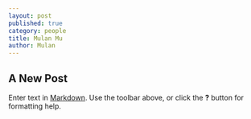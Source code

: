 ```yaml
---
layout: post
published: true
category: people
title: Mulan Mu
author: Mulan
---
```

## A New Post

Enter text in [Markdown](http://daringfireball.net/projects/markdown/). Use the toolbar above, or click the **?** button for formatting help.
